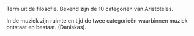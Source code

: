 Term uit de filosofie. Bekend zijn de 10 categoriën van Aristoteles.

In de muziek zijn ruimte en tijd de twee categorieën waarbinnen muziek ontstaat en bestaat.
(Daniskas).

